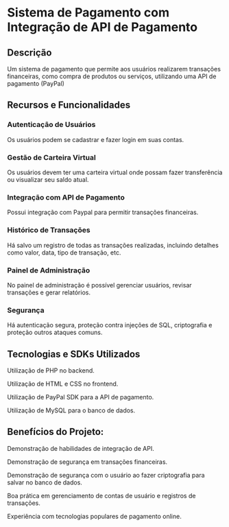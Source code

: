 # Sistema de Pagamento com Integração de API de Pagamento

## Descrição
Um sistema de pagamento que permite aos usuários realizarem transações financeiras, como compra de produtos ou serviços, utilizando uma API de pagamento (PayPal)

## Recursos e Funcionalidades

### Autenticação de Usuários
Os usuários podem se cadastrar e fazer login em suas contas.

### Gestão de Carteira Virtual
Os usuários devem ter uma carteira virtual onde possam fazer transferência ou visualizar seu saldo atual.

### Integração com API de Pagamento
Possui integração com Paypal para permitir transações financeiras.

### Histórico de Transações
Há salvo um registro de todas as transações realizadas, incluindo detalhes como valor, data, tipo de transação, etc.

### Painel de Administração
No painel de administração é possível gerenciar usuários, revisar transações e gerar relatórios.

### Segurança
Há autenticação segura, proteção contra injeções de SQL, criptografia e proteção outros ataques comuns.

## Tecnologias e SDKs Utilizados
Utilização de PHP no backend.

Utilização de HTML e CSS no frontend.

Utilização de PayPal SDK para a API de pagamento.

Utilização de MySQL para o banco de dados.

## Benefícios do Projeto:
Demonstração de habilidades de integração de API.

Demonstração de segurança em transações financeiras.

Demonstração de segurança com o usuário ao fazer criptografia para salvar no banco de dados.

Boa prática em gerenciamento de contas de usuário e registros de transações.

Experiência com tecnologias populares de pagamento online.